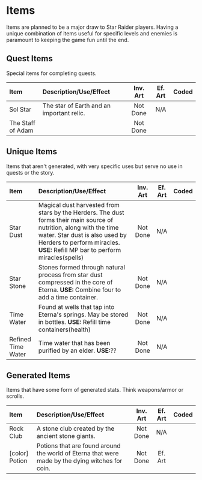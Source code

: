 # Items

Items are planned to be a major draw to Star Raider players. Having a unique combination of items useful for specific levels and enemies is paramount to keeping the game fun until the end.

## Quest Items

Special items for completing quests.

|Item |Description/Use/Effect|Inv. Art|Ef. Art|Coded|
|:---|:---|:---:|:---:|:---:|
|Sol Star|The star of Earth and an important relic.|Not Done| N/A|
|The Staff of Adam||Not Done|

## Unique Items

Items that aren't generated, with very specific uses but serve no use in quests or the story. 

|Item |Description/Use/Effect|Inv. Art|Ef. Art|Coded|
|:---|:---|:---:|:---:|:---:|
|Star Dust|Magical dust harvested from stars by the Herders. The dust forms their main source of nutrition, along with the time water. Star dust is also used by Herders to perform miracles. **USE:** Refill MP bar to perform miracles(spells) |Not Done| N/A|
|Star Stone|Stones formed through natural process from star dust compressed in the core of Eterna. **USE:** Combine four to add a time container.|Not Done| N/A|
|Time Water|Found at wells that tap into Eterna's springs. May be stored in bottles. **USE:** Refill time containers(health)|Not Done| N/A|
|Refined Time Water|Time water that has been purified by an elder. **USE:**??|Not Done| N/A|

## Generated Items

Items that have some form of generated stats. Think weapons/armor or scrolls.

|Item |Description/Use/Effect|Inv. Art|Ef. Art|Coded|
|:---|:---|:---:|:---:|:---:|
|Rock Club| A stone club created by the ancient stone giants. |Not Done| N/A|
|[color] Potion| Potions that are found around the world of Eterna that were made by the dying witches for coin.|Not Done|Ef. Art